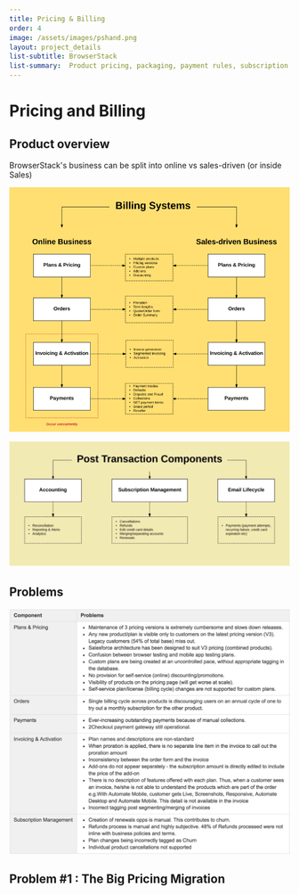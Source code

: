 ```yaml
---
title: Pricing & Billing
order: 4
image: /assets/images/pshand.png
layout: project_details
list-subtitle: BrowserStack
list-summary:  Product pricing, packaging, payment rules, subscription management and reporting.
---
```


# Pricing and Billing

## Product overview
BrowserStack's business can be split into online vs sales-driven (or inside Sales)


![pricing-billing-overview](/assets/images/billing-overview.png)

![pricing-billing-overview-2](/assets/images/billing-overview-2.png)

## Problems

![pricing-billing-problems](/assets/images/pricing-billing-problems.png)

## Problem #1    :   The Big Pricing Migration
